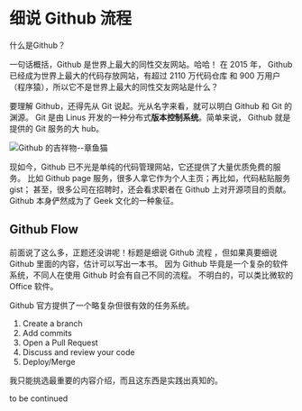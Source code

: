 # 细说 Github 流程

什么是Github？

一句话概括，Github 是世界上最大的同性交友网站。哈哈！
在 2015 年， Github 已经成为世界上最大的代码存放网站，有超过 2110 万代码仓库
和 900 万用户（程序猿），所以它不是世界上最大的同性交友网站是什么？

要理解 Github，还得先从 Git 说起。光从名字来看，就可以明白 Github 和 Git 的渊源。
Git 是由 Linus 开发的一种分布式**版本控制系统**。简单来说， Github 就是提供的 Git 服务的大 hub。

![Github 的吉祥物--章鱼猫]()

现如今，Github 已不光是单纯的代码管理网站，它还提供了大量优质免费的服务。
比如 Github page 服务，很多人拿它作为个人主页；再比如，代码粘贴服务 gist；
甚至，很多公司在招聘时，还会看求职者在 Github 上对开源项目的贡献。
Github 本身俨然成为了 Geek 文化的一种象征。

## Github Flow
前面说了这么多，正题还没讲呢！标题是细说 Github 流程
，但如果真要细说 Github 里面的内容，估计可以写出一本书。
因为 Github 毕竟是一个复杂的软件系统，不同人在使用 Github 时会有自己不同的流程。
不明白的，可以类比微软的 Office 软件。

Github 官方提供了一个略复杂但很有效的任务系统。

1. Create a branch
2. Add commits
3. Open a Pull Request
4. Discuss and review your code
5. Deploy/Merge

我只能挑选最重要的内容介绍，而且这东西是实践出真知的。



to be continued



